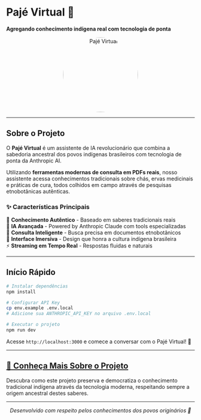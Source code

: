 # Pajé Virtual 🌿

**Agregando conhecimento indígena real com tecnologia de ponta**

<div align="center">
  <img src="public/char.png" alt="Pajé Virtual" width="200" height="200" style="border-radius: 50%"/>
</div>

---

## Sobre o Projeto

O **Pajé Virtual** é um assistente de IA revolucionário que combina a sabedoria ancestral dos povos indígenas brasileiros com tecnologia de ponta da Anthropic AI. 

Utilizando **ferramentas modernas de consulta em PDFs reais**, nosso assistente acessa conhecimentos tradicionais sobre chás, ervas medicinais e práticas de cura, todos colhidos em campo através de pesquisas etnobotânicas autênticas.

### ✨ Características Principais

🌿 **Conhecimento Autêntico** - Baseado em saberes tradicionais reais  
🤖 **IA Avançada** - Powered by Anthropic Claude com tools especializadas  
📄 **Consulta Inteligente** - Busca precisa em documentos etnobotânicos  
🎨 **Interface Imersiva** - Design que honra a cultura indígena brasileira  
⚡ **Streaming em Tempo Real** - Respostas fluidas e naturais  

---

## Início Rápido

```bash
# Instalar dependências
npm install

# Configurar API Key
cp env.example .env.local
# Adicione sua ANTHROPIC_API_KEY no arquivo .env.local

# Executar o projeto
npm run dev
```

Acesse `http://localhost:3000` e comece a conversar com o Pajé Virtual! 🚀

---

## [📖 Conheça Mais Sobre o Projeto](https://github.com/lucasdpassos/paj--virtual)

Descubra como este projeto preserva e democratiza o conhecimento tradicional indígena através da tecnologia moderna, respeitando sempre a origem ancestral destes saberes.

---

<div align="center">
  <p><em>Desenvolvido com respeito pelos conhecimentos dos povos originários 🙏</em></p>
</div>

